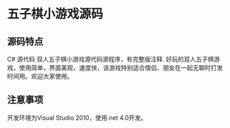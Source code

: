# 五子棋小游戏源码

## 源码特点

C# 源代码 双人五子棋小游戏源代码源程序，有完整版注释. 好玩的双人五子棋游戏，使用简单，界面美观，速度快，该游戏特别适合情侣、朋友在一起无聊时打发时间用。欢迎大家使用。

## 注意事项

开发环境为Visual Studio 2010，使用.net 4.0开发。

